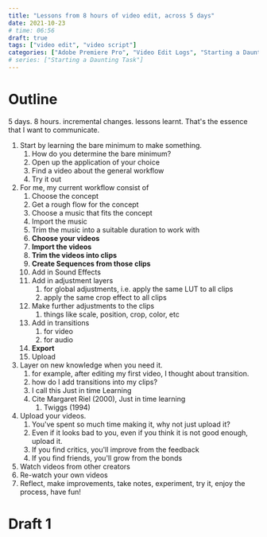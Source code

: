 ```yaml
---
title: "Lessons from 8 hours of video edit, across 5 days"
date: 2021-10-23
# time: 06:56
draft: true
tags: ["video edit", "video script"]
categories: ["Adobe Premiere Pro", "Video Edit Logs", "Starting a Daunting Task"]
# series: ["Starting a Daunting Task"]
---
```


# Outline 

5 days. 8 hours. incremental changes. lessons learnt.
That's the essence that I want to communicate.


1. Start by learning the bare minimum to make something.
	1. How do you determine the bare minimum?
	2. Open up the application of your choice
	3. Find a video about the general workflow
	4. Try it out
2. For me, my current workflow consist of 
	1. Choose the concept
	2. Get a rough flow for the concept
	3. Choose a music that fits the concept
	4. Import the music
	5. Trim the music into a suitable duration to work with
	6. **Choose your videos**
	7. **Import the videos**
	8. **Trim the videos into clips**
	9. **Create Sequences from those clips**
	10. Add in Sound Effects
	11. Add in adjustment layers
		1. for global adjustments, i.e. apply the same LUT to all clips
		2. apply the same crop effect to all clips
	12. Make further adjustments to the clips
		1. things like scale, position, crop, color, etc
	13. Add in transitions
		1. for video
		2. for audio
	14. **Export**
	15. Upload
3. Layer on new knowledge when you need it.
	1. for example, after editing my first video, I thought about transition.
	2. how do I add transitions into my clips?
	3. I call this Just in time Learning
	4. Cite Margaret Riel (2000), Just in time learning
		1. Twiggs (1994)
4. Upload your videos.
	1. You've spent so much time making it, why not just upload it? 
	2. Even if it looks bad to you, even if you think it is not good enough, upload it.
	3. If you find critics, you'll improve from the feedback
	4. If you find friends, you'll grow from the bonds
5. Watch videos from other creators
6. Re-watch your own videos
7. Reflect, make improvements, take notes, experiment, try it, enjoy the process, have fun!


# Draft 1